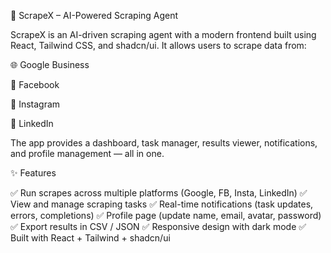 🚀 ScrapeX – AI-Powered Scraping Agent

ScrapeX is an AI-driven scraping agent with a modern frontend built using React, Tailwind CSS, and shadcn/ui.
It allows users to scrape data from:

🌐 Google Business

📘 Facebook

📸 Instagram

💼 LinkedIn

The app provides a dashboard, task manager, results viewer, notifications, and profile management — all in one.

✨ Features

✅ Run scrapes across multiple platforms (Google, FB, Insta, LinkedIn)
✅ View and manage scraping tasks
✅ Real-time notifications (task updates, errors, completions)
✅ Profile page (update name, email, avatar, password)
✅ Export results in CSV / JSON
✅ Responsive design with dark mode
✅ Built with React + Tailwind + shadcn/ui
